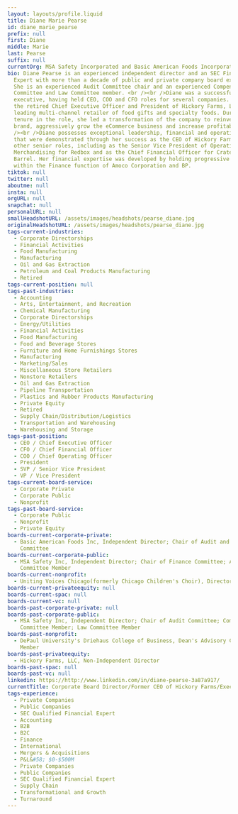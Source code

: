 ```yaml
---
layout: layouts/profile.liquid
title: Diane Marie Pearse
id: diane_marie_pearse
prefix: null
first: Diane
middle: Marie
last: Pearse
suffix: null
currentOrg: MSA Safety Incorporated and Basic American Foods Incorporated
bio: Diane Pearse is an experienced independent director and an SEC Financial
  Expert with more than a decade of public and private company board experience.
  She is an experienced Audit Committee chair and an experienced Compensation
  Committee and Law Committee member. <br /><br />Diane was a successful C-Suite
  executive, having held CEO, COO and CFO roles for several companies. She is
  the retired Chief Executive Officer and President of Hickory Farms, LLC, a
  leading multi-channel retailer of food gifts and specialty foods. During her
  tenure in the role, she led a transformation of the company to reinvent the
  brand, aggressively grow the eCommerce business and increase profitability.<br
  /><br />Diane possesses exceptional leadership, financial and operating skills
  that were demonstrated through her success as the CEO of Hickory Farms and in
  other senior roles, including as the Senior Vice President of Operations and
  Merchandising for Redbox and as the Chief Financial Officer for Crate and
  Barrel. Her financial expertise was developed by holding progressive roles
  within the Finance function of Amoco Corporation and BP.
tiktok: null
twitter: null
aboutme: null
insta: null
orgURL: null
snapchat: null
personalURL: null
smallHeadshotURL: /assets/images/headshots/pearse_diane.jpg
originalHeadshotURL: /assets/images/headshots/pearse_diane.jpg
tags-current-industries:
  - Corporate Directorships
  - Financial Activities
  - Food Manufacturing
  - Manufacturing
  - Oil and Gas Extraction
  - Petroleum and Coal Products Manufacturing
  - Retired
tags-current-position: null
tags-past-industries:
  - Accounting
  - Arts, Entertainment, and Recreation
  - Chemical Manufacturing
  - Corporate Directorships
  - Energy/Utilities
  - Financial Activities
  - Food Manufacturing
  - Food and Beverage Stores
  - Furniture and Home Furnishings Stores
  - Manufacturing
  - Marketing/Sales
  - Miscellaneous Store Retailers
  - Nonstore Retailers
  - Oil and Gas Extraction
  - Pipeline Transportation
  - Plastics and Rubber Products Manufacturing
  - Private Equity
  - Retired
  - Supply Chain/Distribution/Logistics
  - Transportation and Warehousing
  - Warehousing and Storage
tags-past-position:
  - CEO / Chief Executive Officer
  - CFO / Chief Financial Officer
  - COO / Chief Operating Officer
  - President
  - SVP / Senior Vice President
  - VP / Vice President
tags-current-board-service:
  - Corporate Private
  - Corporate Public
  - Nonprofit
tags-past-board-service:
  - Corporate Public
  - Nonprofit
  - Private Equity
boards-current-corporate-private:
  - Basic American Foods Inc, Independent Director; Chair of Audit and Finance
    Committee
boards-current-corporate-public:
  - MSA Safety Inc, Independent Director; Chair of Finance Committee; Audit
    Committee Member
boards-current-nonprofit:
  - Uniting Voices Chicago(formerly Chicago Children's Choir), Director
boards-current-privateequity: null
boards-current-spac: null
boards-current-vc: null
boards-past-corporate-private: null
boards-past-corporate-public:
  - MSA Safety Inc, Independent Director; Chair of Audit Committee; Compensation
    Committee Member; Law Committee Member
boards-past-nonprofit:
  - DePaul University's Driehaus College of Business, Dean's Advisory Council
    Member
boards-past-privateequity:
  - Hickory Farms, LLC, Non-Independent Director
boards-past-spac: null
boards-past-vc: null
linkedin: https://http://www.linkedin.com/in/diane-pearse-3a87a917/
currentTitle: Corporate Board Director/Former CEO of Hickory Farms/Executive Coach
tags-experience:
  - Private Companies
  - Public Companies
  - SEC Qualified Financial Expert
  - Accounting
  - B2B
  - B2C
  - Finance
  - International
  - Mergers & Acquisitions
  - P&L&#58; $0-$500M
  - Private Companies
  - Public Companies
  - SEC Qualified Financial Expert
  - Supply Chain
  - Transformational and Growth
  - Turnaround
---
```

